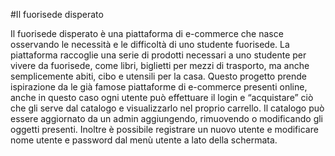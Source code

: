 #Il fuorisede disperato

Il fuorisede disperato è una piattaforma di e-commerce che nasce osservando le necessità e le difficoltà di uno studente
fuorisede. La piattaforma raccoglie una serie di prodotti necessari a uno studente per vivere da fuorisede, come libri,
biglietti per mezzi di trasporto, ma anche semplicemente abiti, cibo e utensili per la casa.
Questo progetto prende ispirazione da le già famose piattaforme di e-commerce presenti online, anche in questo caso
ogni utente può effettuare il login e “acquistare” ciò che gli serve dal catalogo e visualizzarlo nel proprio carrello. Il
catalogo può essere aggiornato da un admin aggiungendo, rimuovendo o modificando gli oggetti presenti. Inoltre è
possibile registrare un nuovo utente e modificare nome utente e password dal menù utente a lato della schermata.
